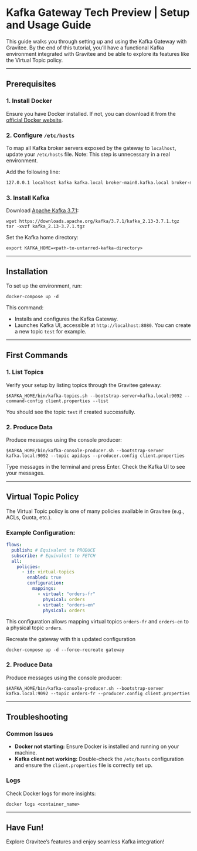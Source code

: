 # Kafka Gateway Tech Preview | Setup and Usage Guide

This guide walks you through setting up and using the Kafka Gateway with Gravitee. By the end of this tutorial, you’ll have a functional Kafka environment integrated with Gravitee and be able to explore its features like the Virtual Topic policy.

---

## Prerequisites

### 1. Install Docker
Ensure you have Docker installed. If not, you can download it from the [official Docker website](https://www.docker.com/products/docker-desktop/).

### 2. Configure `/etc/hosts`
To map all Kafka broker servers exposed by the gateway to `localhost`, update your `/etc/hosts` file. Note: This step is unnecessary in a real environment.

Add the following line:
```txt
127.0.0.1 localhost kafka kafka.local broker-main0.kafka.local broker-main1.kafka.local broker-main2.kafka.local broker-main3.kafka.local broker-main4.kafka.local broker-main5.kafka.local broker-main6.kafka.local broker-main7.kafka.local broker-main8.kafka.local broker-main9.kafka.local broker-main10.kafka.local broker-main11.kafka.local broker-main12.kafka.local broker-main13.kafka.local broker-main14.kafka.local broker-main15.kafka.local broker-main16.kafka.local broker-main17.kafka.local broker-main18.kafka.local
```

### 3. Install Kafka
Download [Apache Kafka 3.7.1](https://downloads.apache.org/kafka/3.7.1/kafka_2.13-3.7.1.tgz):

```shell
wget https://downloads.apache.org/kafka/3.7.1/kafka_2.13-3.7.1.tgz
tar -xvzf kafka_2.13-3.7.1.tgz
```

Set the Kafka home directory:
```shell
export KAFKA_HOME=<path-to-untarred-kafka-directory>
```

---

## Installation

To set up the environment, run:
```shell
docker-compose up -d
```

This command:
- Installs and configures the Kafka Gateway.
- Launches Kafka UI, accessible at `http://localhost:8080`. You can create a new topic `test` for example.

---

## First Commands

### 1. List Topics
Verify your setup by listing topics through the Gravitee gateway:
```shell
$KAFKA_HOME/bin/kafka-topics.sh --bootstrap-server=kafka.local:9092 --command-config client.properties --list
```

You should see the topic `test` if created successfully.

### 2. Produce Data
Produce messages using the console producer:
```shell
$KAFKA_HOME/bin/kafka-console-producer.sh --bootstrap-server kafka.local:9092 --topic apidays --producer.config client.properties
```

Type messages in the terminal and press Enter. Check the Kafka UI to see your messages.

---

## Virtual Topic Policy

The Virtual Topic policy is one of many policies available in Gravitee (e.g., ACLs, Quota, etc.).

### Example Configuration:
```yaml
flows:
  publish: # Equivalent to PRODUCE
  subscribe: # Equivalent to FETCH
  all:
    policies:
      - id: virtual-topics
        enabled: true
        configuration:
          mappings:
            - virtual: "orders-fr"
              physical: orders
            - virtual: "orders-en"
              physical: orders
```

This configuration allows mapping virtual topics `orders-fr` and `orders-en` to a physical topic `orders`.

Recreate the gateway with this updated configuration
```shell
docker-compose up -d --force-recreate gateway  
```

### 2. Produce Data
Produce messages using the console producer:
```shell
$KAFKA_HOME/bin/kafka-console-producer.sh --bootstrap-server kafka.local:9092 --topic orders-fr --producer.config client.properties
```

---

## Troubleshooting

### Common Issues
- **Docker not starting:** Ensure Docker is installed and running on your machine.
- **Kafka client not working:** Double-check the `/etc/hosts` configuration and ensure the `client.properties` file is correctly set up.

### Logs
Check Docker logs for more insights:
```shell
docker logs <container_name>
```

---

## Have Fun!

Explore Gravitee’s features and enjoy seamless Kafka integration!
